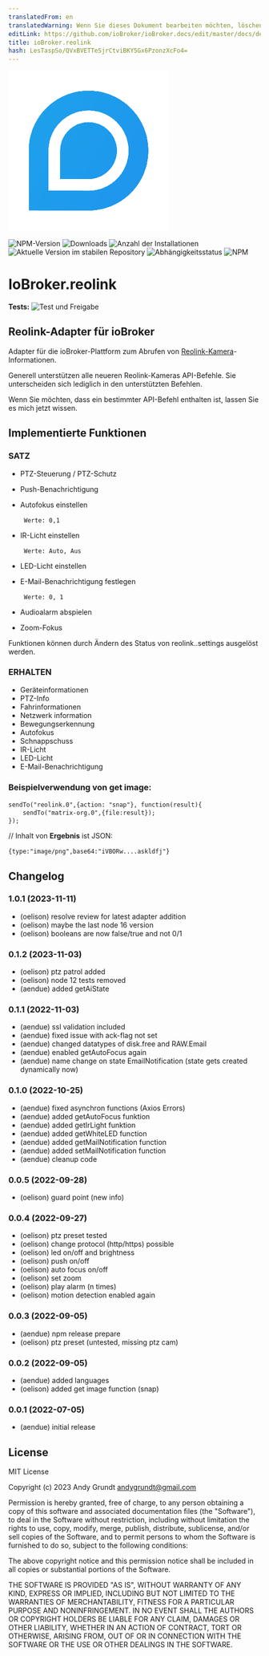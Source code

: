```yaml
---
translatedFrom: en
translatedWarning: Wenn Sie dieses Dokument bearbeiten möchten, löschen Sie bitte das Feld "translationsFrom". Andernfalls wird dieses Dokument automatisch erneut übersetzt
editLink: https://github.com/ioBroker/ioBroker.docs/edit/master/docs/de/adapterref/iobroker.reolink/README.md
title: ioBroker.reolink
hash: LesTaspSo/QVxBVETTeSjrCtviBKY5Gx6PzonzXcFo4=
---
```

![Logo](../../../en/adapterref/iobroker.reolink/admin/reolink_logo.png)

![NPM-Version](https://img.shields.io/npm/v/iobroker.reolink.svg)
![Downloads](https://img.shields.io/npm/dm/iobroker.reolink.svg)
![Anzahl der Installationen](https://iobroker.live/badges/reolink-installed.svg)
![Aktuelle Version im stabilen Repository](https://iobroker.live/badges/reolink-stable.svg)
![Abhängigkeitsstatus](https://img.shields.io/david/aendue/iobroker.reolink.svg)
![NPM](https://nodei.co/npm/iobroker.reolink.png?downloads=true)

# IoBroker.reolink
**Tests:** ![Test und Freigabe](https://github.com/aendue/ioBroker.reolink/workflows/Test%20and%20Release/badge.svg)

## Reolink-Adapter für ioBroker
Adapter für die ioBroker-Plattform zum Abrufen von [Reolink-Kamera](https://reolink.com/)-Informationen.

Generell unterstützen alle neueren Reolink-Kameras API-Befehle. Sie unterscheiden sich lediglich in den unterstützten Befehlen.

Wenn Sie möchten, dass ein bestimmter API-Befehl enthalten ist, lassen Sie es mich jetzt wissen.

## Implementierte Funktionen
### SATZ
 - PTZ-Steuerung / PTZ-Schutz
 - Push-Benachrichtigung
 - Autofokus einstellen

        Werte: 0,1

 - IR-Licht einstellen

        Werte: Auto, Aus

 - LED-Licht einstellen
 - E-Mail-Benachrichtigung festlegen

        Werte: 0, 1

 - Audioalarm abspielen
 - Zoom-Fokus

 Funktionen können durch Ändern des Status von reolink.<Instanze>.settings ausgelöst werden.

 ### ERHALTEN
 - Geräteinformationen
 - PTZ-Info
 - Fahrinformationen
 - Netzwerk information
 - Bewegungserkennung
 - Autofokus
 - Schnappschuss
 - IR-Licht
 - LED-Licht
 - E-Mail-Benachrichtigung

### Beispielverwendung von get image:
```
sendTo("reolink.0",{action: "snap"}, function(result){
    sendTo("matrix-org.0",{file:result});
});
```

// Inhalt von **Ergebnis** ist JSON:

```
{type:"image/png",base64:"iVBORw....askldfj"}
```

## Changelog
<!--
    Placeholder for the next version (at the beginning of the line):
    ### **WORK IN PROGRESS**
-->
### 1.0.1 (2023-11-11)
* (oelison) resolve review for latest adapter addition
* (oelison) maybe the last node 16 version
* (oelison) booleans are now false/true and not 0/1

### 0.1.2 (2023-11-03)
* (oelison) ptz patrol added
* (oelison) node 12 tests removed
* (aendue) added getAiState

### 0.1.1 (2022-11-03)
* (aendue) ssl validation included
* (aendue) fixed issue with ack-flag not set
* (aendue) changed datatypes of disk.free and RAW.Email
* (aendue) enabled getAutoFocus again
* (aendue) name change on state EmailNotification (state gets created dynamically now)

### 0.1.0 (2022-10-25)
* (aendue) fixed asynchron functions (Axios Errors)
* (aendue) added getAutoFocus funktion
* (aendue) added getIrLight funktion
* (aendue) added getWhiteLED function
* (aendue) added getMailNotification function
* (aendue) added setMailNotification function
* (aendue) cleanup code

### 0.0.5 (2022-09-28)

* (oelison) guard point (new info)

### 0.0.4 (2022-09-27)

* (oelison) ptz preset tested
* (oelison) change protocol (http/https) possible
* (oelison) led on/off and brightness
* (oelison) push on/off
* (oelison) auto focus on/off
* (oelison) set zoom
* (oelison) play alarm (n times)
* (oelison) motion detection enabled again

### 0.0.3 (2022-09-05)

* (aendue) npm release prepare
* (oelison) ptz preset (untested, missing ptz cam)

### 0.0.2 (2022-09-05)

* (aendue) added languages
* (oelison) added get image function (snap)

### 0.0.1 (2022-07-05)

* (aendue) initial release

## License
MIT License

Copyright (c) 2023 Andy Grundt <andygrundt@gmail.com>

Permission is hereby granted, free of charge, to any person obtaining a copy
of this software and associated documentation files (the "Software"), to deal
in the Software without restriction, including without limitation the rights
to use, copy, modify, merge, publish, distribute, sublicense, and/or sell
copies of the Software, and to permit persons to whom the Software is
furnished to do so, subject to the following conditions:

The above copyright notice and this permission notice shall be included in all
copies or substantial portions of the Software.

THE SOFTWARE IS PROVIDED "AS IS", WITHOUT WARRANTY OF ANY KIND, EXPRESS OR
IMPLIED, INCLUDING BUT NOT LIMITED TO THE WARRANTIES OF MERCHANTABILITY,
FITNESS FOR A PARTICULAR PURPOSE AND NONINFRINGEMENT. IN NO EVENT SHALL THE
AUTHORS OR COPYRIGHT HOLDERS BE LIABLE FOR ANY CLAIM, DAMAGES OR OTHER
LIABILITY, WHETHER IN AN ACTION OF CONTRACT, TORT OR OTHERWISE, ARISING FROM,
OUT OF OR IN CONNECTION WITH THE SOFTWARE OR THE USE OR OTHER DEALINGS IN THE
SOFTWARE.